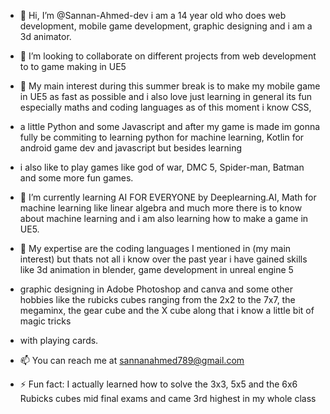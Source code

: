 - 👋 Hi, I’m @Sannan-Ahmed-dev i am a 14 year old who does web development, mobile game development, graphic designing and i am a 3d animator.
  
- 💞️ I’m looking to collaborate on different projects from web development to to game making in UE5
  
- 👀 My main interest during this summer break is to make my mobile game in UE5 as fast as possible and i also love just learning in general its fun especially maths and coding languages as of this moment i know CSS,
- a little Python and some Javascript and after my game is made im gonna fully be commiting to learning python for machine learning, Kotlin for android game dev and javascript but besides learning
- i also like to play games like god of war, DMC 5, Spider-man, Batman and some more fun games.
  
- 🌱 I’m currently learning AI FOR EVERYONE by Deeplearning.AI, Math for machine learning like linear algebra and much more there is to know about machine learning and i am also learning how to make a game in UE5.
  
- 🧠 My expertise are the coding languages I mentioned in (my main interest) but thats not all i know over the past year i have gained skills like 3d animation in blender, game development in unreal engine 5
- graphic designing in Adobe Photoshop and canva and some other hobbies like the rubicks cubes ranging from the 2x2 to the 7x7, the megaminx, the gear cube and the X cube along that i know a little bit of magic tricks
- with playing cards.
  
- 📫 You can reach me at sannanahmed789@gmail.com
  
- ⚡ Fun fact:  I actually learned how to solve the 3x3, 5x5 and the 6x6 Rubicks cubes mid final exams and came 3rd highest in my whole class



<!---
Sannan-Ahmed-dev/Sannan-Ahmed-dev is a ✨ special ✨ repository because its `README.md` (this file) appears on your GitHub profile.
You can click the Preview link to take a look at your changes.
--->
